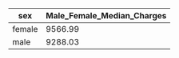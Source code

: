 | sex | Male_Female_Median_Charges |
| --- | -------------------------- |
| female | 9566.99 |
| male | 9288.03 |
